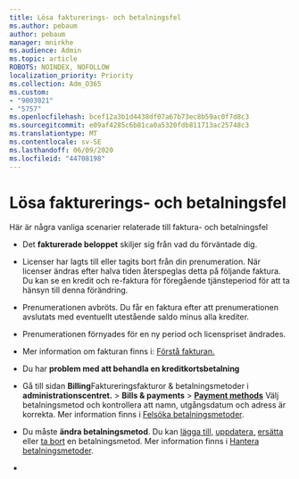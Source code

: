 ```yaml
---
title: Lösa fakturerings- och betalningsfel
ms.author: pebaum
author: pebaum
manager: mnirkhe
ms.audience: Admin
ms.topic: article
ROBOTS: NOINDEX, NOFOLLOW
localization_priority: Priority
ms.collection: Adm_O365
ms.custom:
- "9003021"
- "5757"
ms.openlocfilehash: bcef12a3b1d4438df07a67b73ec8b59ac0f7d8c3
ms.sourcegitcommit: e09af4285c6b81ca0a5320fdb811713ac25748c3
ms.translationtype: MT
ms.contentlocale: sv-SE
ms.lasthandoff: 06/09/2020
ms.locfileid: "44708198"
---
```

# <a name="resolving-billing-and-payment-errors"></a>Lösa fakturerings- och betalningsfel

Här är några vanliga scenarier relaterade till faktura- och betalningsfel

- Det **fakturerade beloppet** skiljer sig från vad du förväntade dig.
- Licenser har lagts till eller tagits bort från din prenumeration. När licenser ändras efter halva tiden återspeglas detta på följande faktura. Du kan se en kredit och re-faktura för föregående tjänsteperiod för att ta hänsyn till denna förändring.
- Prenumerationen avbröts. Du får en faktura efter att prenumerationen avslutats med eventuellt utestående saldo minus alla krediter.
- Prenumerationen förnyades för en ny period och licenspriset ändrades.
- Mer information om fakturan finns i: [Förstå fakturan.](https://docs.microsoft.com/microsoft-365/commerce/billing-and-payments/understand-your-invoice2)
- Du har **problem med att behandla en kreditkortsbetalning**
- Gå till sidan **Billing**Faktureringsfakturor & betalningsmetoder i **administrationscentret.**   >   **Bills & payments**   >   **[Payment methods](https://go.microsoft.com/fwlink/p/?linkid=2018806)** Välj betalningsmetod och kontrollera att namn, utgångsdatum och adress är korrekta. Mer information finns i [Felsöka betalningsmetoder](https://docs.microsoft.com/microsoft-365/commerce/billing-and-payments/manage-payment-methods#troubleshoot-payment-methods).

- Du måste **ändra betalningsmetod**. Du kan [lägga till,](https://docs.microsoft.com/microsoft-365/commerce/billing-and-payments/manage-payment-methods?view=o365-worldwide#add-a-payment-method) [uppdatera,](https://docs.microsoft.com/microsoft-365/commerce/billing-and-payments/manage-payment-methods?view=o365-worldwide#update-payment-method-details) [ersätta](https://docs.microsoft.com/microsoft-365/commerce/billing-and-payments/manage-payment-methods?view=o365-worldwide#replace-a-payment-method) eller [ta bort](https://docs.microsoft.com/microsoft-365/commerce/billing-and-payments/manage-payment-methods?view=o365-worldwide#delete-a-payment-method) en betalningsmetod. Mer information finns i [Hantera betalningsmetoder](https://docs.microsoft.com/microsoft-365/commerce/billing-and-payments/manage-payment-methods?view=o365-worldwide).
- 